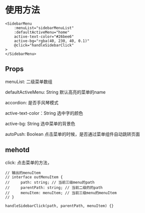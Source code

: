 # 使用方法

```
<SidebarMenu
    :menuList="sidebarMenuList"
    :defaultActiveMenu="home"
    active-text-color="#26bee6"
    active-bg="rgba(40, 230, 40, 0.1)"
    @click="handleSidebarClick"
>
</SidebarMenu>
```

## Props
menuList: 二级菜单数组

defaultActiveMenu: String 默认高亮的菜单的name

accordion: 是否手风琴模式

active-text-color：String 选中字的颜色

active-bg: String 选中菜单的背景色

autoPush: Boolean 点击菜单的时候，是否通过菜单组件自动跳转页面

## mehotd
click: 点击菜单的方法，
```
// 输出的menuItem
// interface outMenuItem {
//     path: string; // 当前三级menu的path
//     parentPath: string; // 当前二级的的path
//     menuItem: menuItem; // 当前三级menu的menuItem
// }

handleSidebarClick(path, parentPath, menuItem) {}
```

